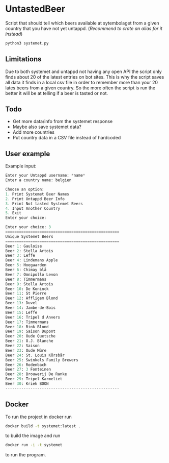 # UntastedBeer
Script that should tell which beers available at sytembolaget from a given country that you have not yet untappd. (*Recommend to crate an alias for it instead*)

```bash
python3 systemet.py
```

## Limitations
Due to both systemet and untappd not having any open API the script only finds about 20 of the latest entries on bot sites. This is why the script saves all data it finds in a local csv file in order to remember more than your 20 lates beers from a given country. So the more often the script is run the better it will be at telling if a beer is tasted or not.

## Todo
* Get more data/info from the systemet response
* Maybe also save systemet data?
* Add more countries
* Put country data in a CSV file instead of hardcoded

## User example

Example input:
```python
Enter your Untappd username: *name*
Enter a country name: belgien
```

```python
Choose an option:
1. Print Systemet Beer Names
2. Print Untappd Beer Info
3. Print Not tasted Systemet Beers
4. Input Another Country
5. Exit
Enter your choice:
```

```python
Enter your choice: 3
==================================================
Unique Systemet Beers
==================================================
Beer 1: Gauloise
Beer 2: Stella Artois
Beer 3: Leffe
Beer 4: Lindemans Apple
Beer 5: Hoegaarden
Beer 6: Chimay blå
Beer 7: Omnipollo Levon
Beer 8: Timmermans
Beer 9: Stella Artois
Beer 10: De Koninck
Beer 11: St Pierre
Beer 12: Affligem Blond
Beer 13: Duvel
Beer 14: Jambe-de-Bois
Beer 15: Leffe
Beer 16: Tripel d Anvers
Beer 17: Timmermans
Beer 18: Bink Blond
Beer 19: Saison Dupont
Beer 20: Oude Quetsche
Beer 21: O.J. Blanche
Beer 22: Saison
Beer 23: Oude Mûre
Beer 24: St. Louis Körsbär
Beer 25: Swinkels Family Brewers
Beer 26: Rodenbach
Beer 27: 3 Fonteinen
Beer 28: Brouwerij De Ranke
Beer 29: Tripel Karmeliet
Beer 30: Kriek BOON
--------------------------------------------------
```
## Docker

To run the project in docker run

```bash
docker build -t systemet:latest .
```

to build the image and run

```bash
docker run -i -t systemet 
```

to run the program.